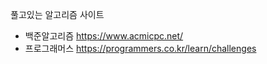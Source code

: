 풀고있는 알고리즘 사이트

- 백준알고리즘 <https://www.acmicpc.net/>
- 프로그래머스 <https://programmers.co.kr/learn/challenges>

